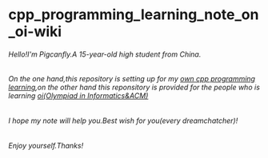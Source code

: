 # **cpp_programming_learning_note_on_oi-wiki**

###### Hello!I'm Pigcanfly.A 15-year-old high student from China.

###### On the one hand,this repository is setting up for my <u>own cpp programming learning</u>,on the other hand this reponsitory is provided for the people who is learning <u>oi(Olympiad in Informatics&ACM)</u>

###### I hope my note will help you.Best wish for you(every dreamchatcher)!

###### Enjoy yourself.Thanks!

​                                                                        
